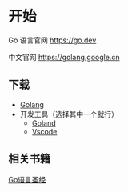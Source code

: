 # 开始

Go 语言官网 https://go.dev

中文官网  https://golang.google.cn
## 下载
* [Golang](https://golang.google.cn/dl/)
* 开发工具（选择其中一个就行）
  * [Goland](https://www.jetbrains.com/go/) 
  * [Vscode](https://code.visualstudio.com/)
## 相关书籍

[Go语言圣经](https://gopl-zh.github.io)